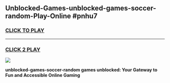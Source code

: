 
## Unblocked-Games-unblocked-games-soccer-random-Play-Online #pnhu7
<h3>
<a href="https://news.freeplayer.one?title=unblocked-games-soccer-random&ref=3">CLICK TO PLAY</a></h3>
<hr>

<h3>
<a href="https://news.freeplayer.one?title=unblocked-games-soccer-random&ref=3">CLICK 2 PLAY</a>
  
</h3>

<a href="https://news.freeplayer.one?title=unblocked-games-soccer-random&ref=3"><img src="https://clearcache.store/games.png"></a>


**unblocked-games-soccer-random games unblocked: Your Gateway to Fun and Accessible Online Gaming**
